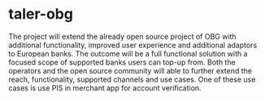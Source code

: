 # taler-obg

The project will extend the already open source project of OBG with additional functionality, improved user experience and additional adaptors to European banks. The outcome will be a full functional solution with a focused scope of supported banks users can top-up from. Both the operators and the open source community will able to further extend the reach, functionality, supported channels and use cases. One of these use cases is use PIS in merchant app for account verification.

